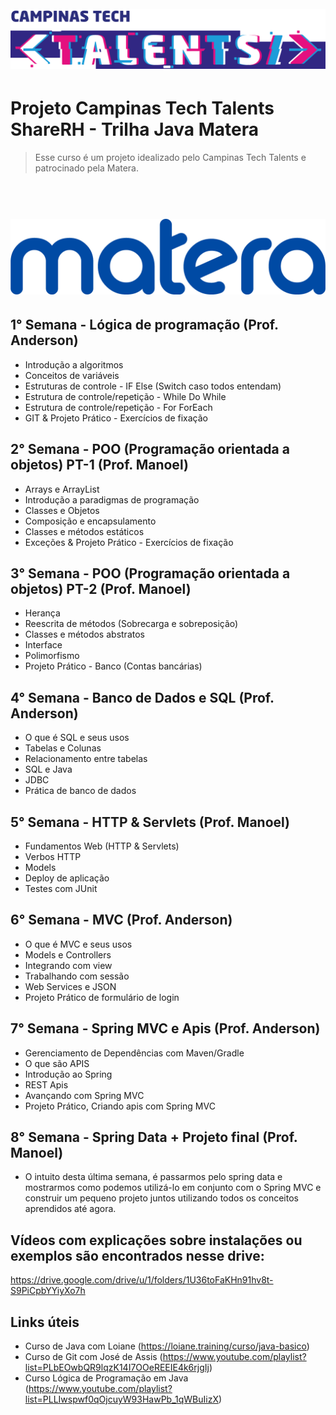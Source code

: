 <h1 align="center">
  <br>
  <a href="http://campinas.tech/campinas-tech-talents/"><img src="campinas_tech_talents-logo2.png" width="600"></a>
  <br>
</h1>


# Projeto Campinas Tech Talents ShareRH - Trilha Java Matera

> Esse curso é um projeto idealizado pelo Campinas Tech Talents e patrocinado pela Matera.

<h1 align="center">
  <br>
  <a href="https://www.matera.com/"><img src="matera-logo-azul11.png" width="600"></a>
  <br>
</h1>



## 1° Semana - Lógica de programação (Prof. Anderson)
- Introdução a algoritmos
- Conceitos de variáveis
- Estruturas de controle - IF Else (Switch caso todos entendam)
- Estrutura de controle/repetição - While Do While
- Estrutura de controle/repetição - For ForEach
- GIT & Projeto Prático - Exercícios de fixação

## 2° Semana - POO (Programação orientada a objetos) PT-1 (Prof. Manoel)
- Arrays e ArrayList
- Introdução a paradigmas de programação
- Classes e Objetos
- Composição e encapsulamento
- Classes e métodos estáticos
- Exceções & Projeto Prático - Exercícios de fixação

## 3° Semana - POO (Programação orientada a objetos) PT-2  (Prof. Manoel)
- Herança
- Reescrita de métodos (Sobrecarga e sobreposição)
- Classes e métodos abstratos
- Interface
- Polimorfismo
- Projeto Prático - Banco (Contas bancárias)

## 4° Semana - Banco de Dados e SQL (Prof. Anderson) 
- O que é SQL e seus usos
- Tabelas e Colunas
- Relacionamento entre tabelas
- SQL e Java
- JDBC
- Prática de banco de dados

## 5° Semana - HTTP & Servlets (Prof. Manoel)
- Fundamentos Web (HTTP & Servlets)
- Verbos HTTP
- Models
- Deploy de aplicação
- Testes com JUnit

## 6° Semana - MVC (Prof. Anderson)
- O que é MVC e seus usos
- Models e Controllers
- Integrando com view
- Trabalhando com sessão
- Web Services e JSON
- Projeto Prático de formulário de login

## 7° Semana - Spring MVC e Apis (Prof. Anderson)
- Gerenciamento de Dependências com Maven/Gradle
- O que são APIS
- Introdução ao Spring
- REST Apis
- Avançando com Spring MVC
- Projeto Prático, Criando apis com Spring MVC

## 8° Semana - Spring Data + Projeto final (Prof. Manoel)
- O intuito desta última semana, é passarmos pelo spring data e mostrarmos como podemos utilizá-lo em conjunto com o Spring MVC e construir um pequeno projeto juntos utilizando todos os conceitos aprendidos até agora.

## Vídeos com explicações sobre instalações ou exemplos são encontrados nesse drive:
https://drive.google.com/drive/u/1/folders/1U36toFaKHn91hv8t-S9PiCpbYYiyXo7h

## Links úteis
* Curso de Java com Loiane (https://loiane.training/curso/java-basico)
* Curso de Git com José de Assis (https://www.youtube.com/playlist?list=PLbEOwbQR9lqzK14I7OOeREEIE4k6rjgIj)
* Curso Lógica de Programação em Java (https://www.youtube.com/playlist?list=PLLIwspwf0qOjcuyW93HawPb_1qWBuIizX)
